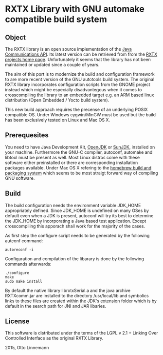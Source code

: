 # RXTX Library with GNU automake compatible build system

## Object
The RXTX library is an open source implementation of the [Java Communications API](http://docs.oracle.com/cd/E17802_01/products/products/javacomm/reference/api/javax/comm/package-summary.html). Its latest version can be retrieved from from the [RXTX projects home page](http://rxtx.qbang.org/wiki/index.php/Main_Page). Unfortunately it seems that the library has not been maintained or updated since a couple of years.

The aim of this port is to modernize the build and configuration framework to are more recent version of the GNU autotools build system. The original RXTX library incorporates configuration scripts from the GNOME project instead which might be especially disadvantegous when it comes to crosscompiling the library to an embedded target e.g. an ARM based linux distribution (Open Embedded / Yocto build system).

This new build approach requires the precense of an underlying POSIX compatible OS. Under Windows cygwin/MinGW must be used but the build has been exclusively tested on Linux and Mac OS X.

## Prerequesites
You need to have Java Development Kit, [OpenJDK](http://openjdk.java.net) or [SunJDK](http://www.oracle.com/technetwork/java/javase/downloads/jdk8-downloads-2133151.html), installed on your machine. Furthermore the GNU-C compiler, autoconf, automake and libtool must be present as well. Most Linux distros come with these software either preinstalled or there are corresponding installation packages available. Under Mac OS X refering to the [homebrew build and packaging system](http://brew.sh) which seems to be most straigt forward way of compiling GNU software.

## Build
The build configuration needs the environment variable JDK_HOME appropriately defined. Since JDK_HOME is undefined on many OSes by default even when a JDK is present, autoconf will try its best to determine the JDK_HOME by incorporating a Java based test application. Except crosscompiling this apporach shall work for the majority of the cases.

As first step the configure script needs to be generated by the following autconf command:

    autoreconf -i

Configuration and compilation of the libarary is done by the following commands afterwards:

    ./configure
    make
    sudo make install

By default the native library librxtxSerial.a and the java archive RXTXcomm.jar are installed to the directory /usr/local/lib and symbolics links to these files are created within the JDK's extension folder which is by default in the search path for JNI and JAR libaries.

## License
This software is distributed under the terms of the LGPL v 2.1 + Linking Over Controlled Interface as the original RXTX Library.

2015, Otto Linnemann
